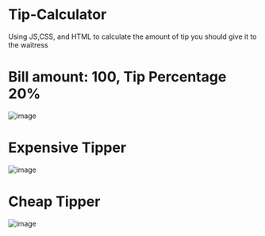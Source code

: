 # Tip-Calculator
Using JS,CSS, and HTML to calculate the amount of tip you should give it to the waitress

# Bill amount: 100, Tip Percentage 20%
![image](https://github.com/JisooKang03/Tip-Calculator/assets/123222051/3180668b-6b68-489d-ac68-d9fe270d3481)

# Expensive Tipper
![image](https://github.com/JisooKang03/Tip-Calculator/assets/123222051/b8f216b3-b6a6-4c21-b72c-2b834dcd8177)

# Cheap Tipper
![image](https://github.com/JisooKang03/Tip-Calculator/assets/123222051/73b2e51e-6952-47fc-9860-e6df52f24e52)
